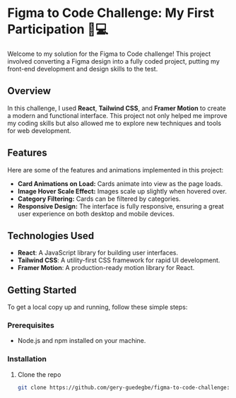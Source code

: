 # Figma to Code Challenge: My First Participation 🎨💻

Welcome to my solution for the Figma to Code challenge! This project involved converting a Figma design into a fully coded project, putting my front-end development and design skills to the test.

## Overview

In this challenge, I used **React**, **Tailwind CSS**, and **Framer Motion** to create a modern and functional interface. This project not only helped me improve my coding skills but also allowed me to explore new techniques and tools for web development.

## Features

Here are some of the features and animations implemented in this project:

- **Card Animations on Load:** Cards animate into view as the page loads.
- **Image Hover Scale Effect:** Images scale up slightly when hovered over.
- **Category Filtering:** Cards can be filtered by categories.
- **Responsive Design:** The interface is fully responsive, ensuring a great user experience on both desktop and mobile devices.

## Technologies Used

- **React**: A JavaScript library for building user interfaces.
- **Tailwind CSS**: A utility-first CSS framework for rapid UI development.
- **Framer Motion**: A production-ready motion library for React.

## Getting Started

To get a local copy up and running, follow these simple steps:

### Prerequisites

- Node.js and npm installed on your machine.

### Installation

1. Clone the repo
   ```sh
   git clone https://github.com/gery-guedegbe/figma-to-code-challenge:ntf-service.git
   ```
